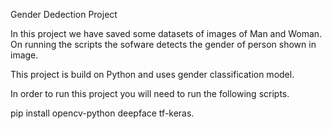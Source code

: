 Gender Dedection Project

In this project we have saved some datasets of images of Man and Woman. On running the scripts the sofware detects the gender of person shown in image.

This project is build on Python and uses gender classification model.

In order to run this project you will need to run the following scripts.

pip install opencv-python deepface tf-keras.